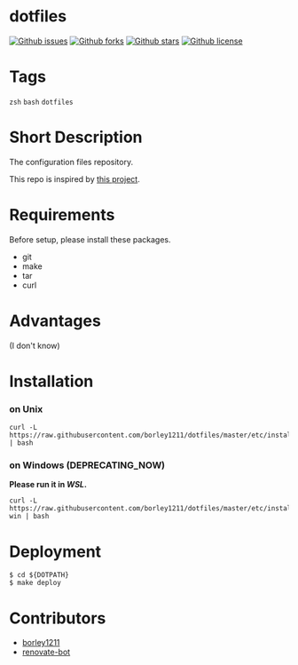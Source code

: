 # dotfiles

[![Github issues](https://img.shields.io/github/issues/borley1211/dotfiles)](https://github.com/borley1211/dotfiles/issues)
[![Github forks](https://img.shields.io/github/forks/borley1211/dotfiles)](https://github.com/borley1211/dotfiles/network/members)
[![Github stars](https://img.shields.io/github/stars/borley1211/dotfiles)](https://github.com/borley1211/dotfiles/stargazers)
[![Github license](https://img.shields.io/github/license/borley1211/dotfiles)](https://github.com/borley1211/dotfiles/)

# Tags
`zsh` `bash` `dotfiles`

# Short Description
The configuration files repository.

This repo is inspired by [this project](https://github.com/b4b4r07/dotfiles).

# Requirements

Before setup, please install these packages.

* git
* make
* tar
* curl

# Advantages
(I don't know)

# Installation
### on Unix
```console:
curl -L https://raw.githubusercontent.com/borley1211/dotfiles/master/etc/install | bash
```

### on Windows (DEPRECATING_NOW)
**Please run it in *WSL*.**
```console:
curl -L https://raw.githubusercontent.com/borley1211/dotfiles/master/etc/install-win | bash
```

# Deployment
```console:
$ cd ${DOTPATH}
$ make deploy
```

# Contributors
- [borley1211](https://github.com/borley1211)
- [renovate-bot](https://github.com/renovate-bot)

